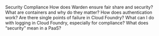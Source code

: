 Security Compliance
	How does Warden ensure fair share and security?
	What are containers and why do they matter?
	How does authentication work?
	Are there single points of failure in Cloud Foundry?
	What can I do with logging in Cloud Foundry, especially for compliance?
	What does “security” mean in a PaaS?
